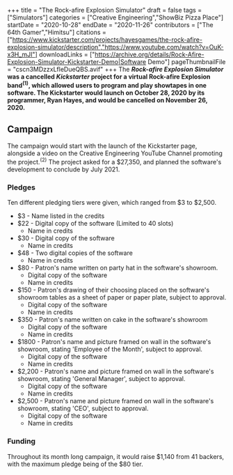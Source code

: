 +++
title = "The Rock-afire Explosion Simulator"
draft = false
tags = ["Simulators"]
categories = ["Creative Engineering","ShowBiz Pizza Place"]
startDate = "2020-10-28"
endDate = "2020-11-26"
contributors = ["The 64th Gamer","Himitsu"]
citations = ["https://www.kickstarter.com/projects/hayesgames/the-rock-afire-explosion-simulator/description","https://www.youtube.com/watch?v=OuK-x3H_mJI"]
downloadLinks = ["https://archive.org/details/Rock-Afire-Explosion-Simulator-Kickstarter-Demo|Software Demo"]
pageThumbnailFile = "cscn3MDzzxLfleDueQBS.avif"
+++
The ***Rock-afire Explosion Simulator* was a cancelled *Kickstarter* project for a virtual Rock-afire Explosion band<sup>(1)</sup>, which allowed users to program and play showtapes in one software.
The Kickstarter would launch on October 28, 2020 by its programmer, Ryan Hayes, and would be cancelled on November 26, 2020.**

## Campaign

The campaign would start with the launch of the Kickstarter page, alongside a video on the Creative Engineering YouTube Channel promoting the project.<sup>(2)</sup> The project asked for a $27,350, and planned the software's development to conclude by July 2021.

### Pledges

Ten different pledging tiers were given, which ranged from $3 to $2,500.

- $3 - Name listed in the credits
- $22 - Digital copy of the software (Limited to 40 slots)
  - Name in credits
- $30 - Digital copy of the software
  - Name in credits
- $48 - Two digital copies of the software
  - Name in credits
- $80 - Patron's name written on party hat in the software's showroom.
  - Digital copy of the software
  - Name in credits
- $150 - Patron's drawing of their choosing placed on the software's showroom tables as a sheet of paper or paper plate, subject to approval.
  - Digital copy of the software
  - Name in credits
- $350 - Patron's name written on cake in the software's showroom
  - Digital copy of the software
  - Name in credits
- $1800 - Patron's name and picture framed on wall in the software's showroom, stating 'Employee of the Month', subject to approval.
  - Digital copy of the software
  - Name in credits
- $2,200 - Patron's name and picture framed on wall in the software's showroom, stating 'General Manager', subject to approval.
  - Digital copy of the software
  - Name in credits
- $2,500 - Patron's name and picture framed on wall in the software's showroom, stating 'CEO', subject to approval.
  - Digital copy of the software
  - Name in credits

### Funding

Throughout its month long campaign, it would raise $1,140 from 41 backers, with the maximum pledge being of the $80 tier.
